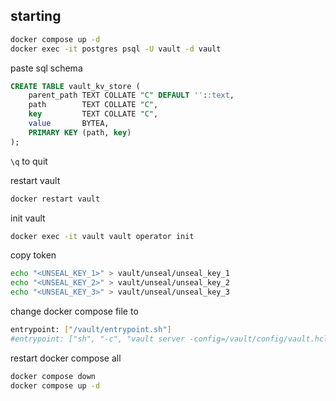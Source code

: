 ## starting

```bash
docker compose up -d
docker exec -it postgres psql -U vault -d vault
```

paste sql schema

```sql
CREATE TABLE vault_kv_store (
    parent_path TEXT COLLATE "C" DEFAULT ''::text,
    path        TEXT COLLATE "C",
    key         TEXT COLLATE "C",
    value       BYTEA,
    PRIMARY KEY (path, key)
);
```

`\q` to quit

restart vault

```bash
docker restart vault
```

init vault

```bash
docker exec -it vault vault operator init
```

copy token

```bash
echo "<UNSEAL_KEY_1>" > vault/unseal/unseal_key_1
echo "<UNSEAL_KEY_2>" > vault/unseal/unseal_key_2
echo "<UNSEAL_KEY_3>" > vault/unseal/unseal_key_3
```

change docker compose file to

```bash
entrypoint: ["/vault/entrypoint.sh"]
#entrypoint: ["sh", "-c", "vault server -config=/vault/config/vault.hcl"]
```

restart docker compose all

```bash
docker compose down
docker compose up -d
```
